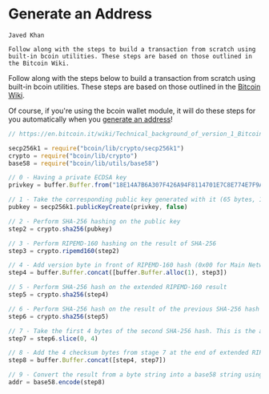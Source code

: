 # Generate an Address

```post-author
Javed Khan
```

```post-description
Follow along with the steps to build a transaction from scratch using built-in bcoin utilities. These steps are based on those outlined in the Bitcoin Wiki.
```

Follow along with the steps below to build a transaction from scratch using built-in bcoin utilities. These steps are based on those outlined in the [Bitcoin Wiki](https://en.bitcoin.it/wiki/Technical_background_of_version_1_Bitcoin_addresses).

Of course, if you're using the bcoin wallet module, it will do these steps for you automatically when you [generate an address](../api-docs/index.html#generate-receiving-address)!

```javascript
// https://en.bitcoin.it/wiki/Technical_background_of_version_1_Bitcoin_addresses

secp256k1 = require("bcoin/lib/crypto/secp256k1")
crypto = require("bcoin/lib/crypto")
base58 = require("bcoin/lib/utils/base58")

// 0 - Having a private ECDSA key
privkey = buffer.Buffer.from("18E14A7B6A307F426A94F8114701E7C8E774E7F9A47E2C2035DB29A206321725", "hex")

// 1 - Take the corresponding public key generated with it (65 bytes, 1 byte 0x04, 32 bytes corresponding to X coordinate, 32 bytes corresponding to Y coordinate)
pubkey = secp256k1.publicKeyCreate(privkey, false)

// 2 - Perform SHA-256 hashing on the public key
step2 = crypto.sha256(pubkey)

// 3 - Perform RIPEMD-160 hashing on the result of SHA-256
step3 = crypto.ripemd160(step2)

// 4 - Add version byte in front of RIPEMD-160 hash (0x00 for Main Network)
step4 = buffer.Buffer.concat([buffer.Buffer.alloc(1), step3])

// 5 - Perform SHA-256 hash on the extended RIPEMD-160 result
step5 = crypto.sha256(step4)

// 6 - Perform SHA-256 hash on the result of the previous SHA-256 hash
step6 = crypto.sha256(step5)

// 7 - Take the first 4 bytes of the second SHA-256 hash. This is the address checksum
step7 = step6.slice(0, 4)

// 8 - Add the 4 checksum bytes from stage 7 at the end of extended RIPEMD-160 hash from stage 4. This is the 25-byte binary Bitcoin Address.
step8 = buffer.Buffer.concat([step4, step7])

// 9 - Convert the result from a byte string into a base58 string using Base58Check encoding. This is the most commonly used Bitcoin Address format
addr = base58.encode(step8)
```